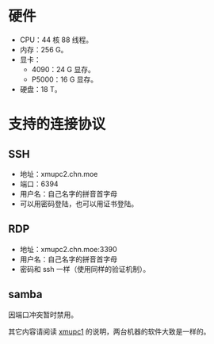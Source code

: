 # 硬件

* CPU：44 核 88 线程。
* 内存：256 G。
* 显卡：
  * 4090：24 G 显存。
  * P5000：16 G 显存。
* 硬盘：18 T。

# 支持的连接协议

## SSH

* 地址：xmupc2.chn.moe
* 端口：6394
* 用户名：自己名字的拼音首字母
* 可以用密码登陆，也可以用证书登陆。

## RDP

* 地址：xmupc2.chn.moe:3390
* 用户名：自己名字的拼音首字母
* 密码和 ssh 一样（使用同样的验证机制）。

## samba

因端口冲突暂时禁用。

其它内容请阅读 [xmupc1](../xmupc1) 的说明，两台机器的软件大致是一样的。
